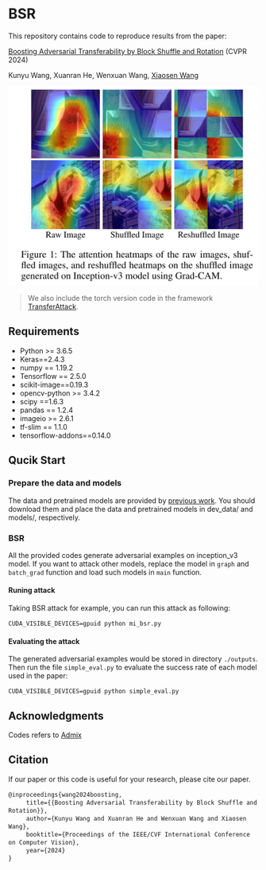 # BSR

This repository contains code to reproduce results from the paper:


[Boosting Adversarial Transferability by Block Shuffle and Rotation](https://arxiv.org/abs/2308.10299) (CVPR 2024)

Kunyu Wang, Xuanran He, Wenxuan Wang, [Xiaosen Wang](https://xiaosen-wang.github.io/)

![Attention Map](./figs/attention_map.png)

> We also include the torch version code in the framework [TransferAttack](https://github.com/Trustworthy-AI-Group/TransferAttack).


## Requirements

+ Python >= 3.6.5
+ Keras==2.4.3
+ numpy == 1.19.2
+ Tensorflow == 2.5.0
+ scikit-image==0.19.3
+ opencv-python >= 3.4.2
+ scipy ==1.6.3
+ pandas == 1.2.4
+ imageio >= 2.6.1
+ tf-slim == 1.1.0
+ tensorflow-addons==0.14.0

## Qucik Start

### Prepare the data and models

The data and pretrained models are provided by [previous work](https://github.com/JHL-HUST/Admix). You should download them and place the data and pretrained models in dev_data/ and models/, respectively.

### BSR

All the provided codes generate adversarial examples on inception_v3 model. If you want to attack other models, replace the model in `graph` and `batch_grad` function and load such models in `main` function.

#### Runing attack

Taking BSR attack for example, you can run this attack as following:

```
CUDA_VISIBLE_DEVICES=gpuid python mi_bsr.py
```

#### Evaluating the attack

The generated adversarial examples would be stored in directory `./outputs`. Then run the file `simple_eval.py` to evaluate the success rate of each model used in the paper:

```
CUDA_VISIBLE_DEVICES=gpuid python simple_eval.py
```

## Acknowledgments

Codes refers to [Admix](https://github.com/JHL-HUST/Admix)

## Citation
If our paper or this code is useful for your research, please cite our paper.
```
@inproceedings{wang2024boosting,
     title={{Boosting Adversarial Transferability by Block Shuffle and Rotation}},
     author={Kunyu Wang and Xuanran He and Wenxuan Wang and Xiaosen Wang},
     booktitle={Proceedings of the IEEE/CVF International Conference on Computer Vision},
     year={2024}
}
```
